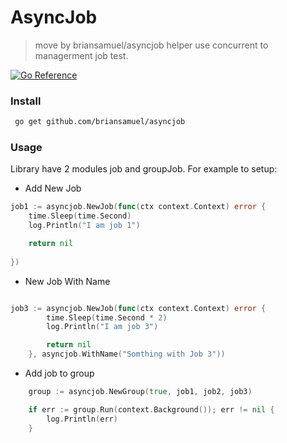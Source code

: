 # AsyncJob
> move by briansamuel/asyncjob helper use concurrent to managerment job test.

[![Go Reference](https://pkg.go.dev/badge/github.com/princjef/gomarkdoc.svg)](https://pkg.go.dev/github.com/briansamuel/asyncjob)

### Install

``` bash
 go get github.com/briansamuel/asyncjob
```

### Usage

Library have 2 modules job and groupJob.
For example to setup:

* Add New Job

``` go
job1 := asyncjob.NewJob(func(ctx context.Context) error {
	time.Sleep(time.Second)
	log.Println("I am job 1")

	return nil
	
})
```


* New Job With Name


``` go

job3 := asyncjob.NewJob(func(ctx context.Context) error {
		time.Sleep(time.Second * 2)
		log.Println("I am job 3")

		return nil
	}, asyncjob.WithName("Somthing with Job 3"))


```


* Add job to group
``` go
	group := asyncjob.NewGroup(true, job1, job2, job3)

	if err := group.Run(context.Background()); err != nil {
		log.Println(err)
	}
```
